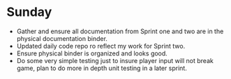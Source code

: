 # Sunday
 - Gather and ensure all documentation from Sprint one and two are in the physical documentation binder.
 - Updated daily code repo ro reflect my work for Sprint two.
 - Ensure physical binder is organized and looks good.
 - Do some very simple testing just to insure player input will not break game, plan to do more in depth unit testing in a later sprint.
